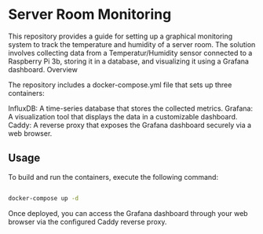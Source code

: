# Server Room Monitoring

This repository provides a guide for setting up a graphical monitoring system to track the temperature and humidity of a server room. The solution involves collecting data from a Temperatur/Humidity sensor connected to a Raspberry Pi 3b, storing it in a database, and visualizing it using a Grafana dashboard.
Overview

The repository includes a docker-compose.yml file that sets up three containers:

InfluxDB: A time-series database that stores the collected metrics.
Grafana: A visualization tool that displays the data in a customizable dashboard.
Caddy: A reverse proxy that exposes the Grafana dashboard securely via a web browser.


## Usage

To build and run the containers, execute the following command:
```bash

docker-compose up -d
```

Once deployed, you can access the Grafana dashboard through your web browser via the configured Caddy reverse proxy.
